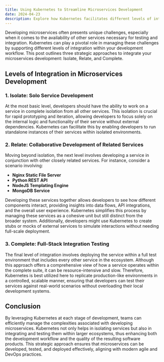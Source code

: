 ```yaml
---
title: Using Kubernetes to Streamline Microservices Development
date: 2024-04-23
description: Explore how Kubernetes facilitates different levels of integration during microservices development.
---
```


Developing microservices often presents unique challenges, especially when it comes to the availability of other services necessary for testing and integration. Kubernetes can play a pivotal role in managing these challenges by supporting different levels of integration within your development workflow. This post outlines three strategic approaches to integrate your microservices development: Isolate, Relate, and Complete.

## Levels of Integration in Microservices Development

### 1. Isolate: Solo Service Development

At the most basic level, developers should have the ability to work on a service in complete isolation from all other services. This isolation is crucial for rapid prototyping and iteration, allowing developers to focus solely on the internal logic and functionality of their service without external dependencies. Kubernetes can facilitate this by enabling developers to run standalone instances of their services within isolated environments.

### 2. Relate: Collaborative Development of Related Services

Moving beyond isolation, the next level involves developing a service in conjunction with other closely related services. For instance, consider a scenario involving:

- **Nginx Static File Server**
- **Python REST API**
- **NodeJS Templating Engine**
- **MongoDB Service**

Developing these services together allows developers to see how different components interact, providing insights into data flows, API integrations, and the overall user experience. Kubernetes simplifies this process by managing these services as a cohesive unit but still distinct from the broader system. Additionally, developers might use Kubernetes to create stubs or mocks of external services to simulate interactions without needing full-scale deployment.

### 3. Complete: Full-Stack Integration Testing

The final level of integration involves deploying the service within a full test environment that includes every other service in the ecosystem. Although this approach offers a comprehensive view of how a service operates within the complete suite, it can be resource-intensive and slow. Therefore, Kubernetes is best utilized here to replicate production-like environments in a controlled, scalable manner, ensuring that developers can test their services against real-world scenarios without overloading their local development systems.

## Conclusion

By leveraging Kubernetes at each stage of development, teams can efficiently manage the complexities associated with developing microservices. Kubernetes not only helps in isolating services but also in integrating and testing them within larger ecosystems, thus enhancing both the development workflow and the quality of the resulting software products. This strategic approach ensures that microservices can be developed, tested, and deployed effectively, aligning with modern agile and DevOps practices.
